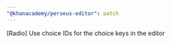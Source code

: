 ```yaml
---
"@khanacademy/perseus-editor": patch
---
```


[Radio] Use choice IDs for the choice keys in the editor

